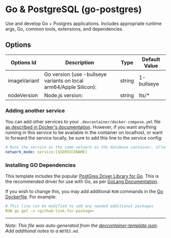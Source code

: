 
# Go & PostgreSQL (go-postgres)

Use and develop Go + Postgres applications. Includes appropriate runtime args, Go, common tools, extensions, and dependencies.

## Options

| Options Id | Description | Type | Default Value |
|-----|-----|-----|-----|
| imageVariant | Go version (use -bullseye variants on local arm64/Apple Silicon): | string | 1-bullseye |
| nodeVersion | Node.js version: | string | lts/* |

### Adding another service

You can add other services to your `.devcontainer/docker-compose.yml` file [as described in Docker's documentation](https://docs.docker.com/compose/compose-file/#service-configuration-reference). However, if you want anything running in this service to be available in the container on localhost, or want to forward the service locally, be sure to add this line to the service config:

```yaml
# Runs the service on the same network as the database container, allows "forwardPorts" in devcontainer.json function.
network_mode: service:[$SERVICENAME]
```

### Installing GO Dependencies

This template includes the popular [PostGres Driver Library for Go](github.com/lib/pq). This is the recommended driver for use with Go, as per [GoLang Documentation](https://golangdocs.com/golang-postgresql-example).

If you wish to change this, you may add additional `RUN` commands in the [Go Dockerfile](.devcontainer/Dockerfile). For example:

```yaml
# This line can be modified to add any needed additional packages
RUN go get -x <github-link-for-package>
```

---

_Note: This file was auto-generated from the [devcontainer-template.json](https://github.com/igecloudsdev/developer/blob/main/src/go-postgres/devcontainer-template.json).  Add additional notes to a `NOTES.md`._
